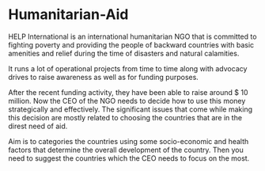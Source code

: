 # Humanitarian-Aid

HELP International is an international humanitarian NGO that is committed to fighting poverty and providing the people of backward countries with basic amenities and relief during the time of disasters and natural calamities. 

It runs a lot of operational projects from time to time along with advocacy drives to raise awareness as well as for funding purposes.

After the recent funding activity, they have been able to raise around $ 10 million. Now the CEO of the NGO needs to decide how to use this money strategically and effectively. The significant issues that come while making this decision are mostly related to choosing the countries that are in the direst need of aid. 

Aim is to categories the countries using some socio-economic and health factors that determine the overall development of the country. Then you need to suggest the countries which the CEO needs to focus on the most. 
